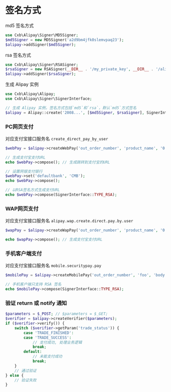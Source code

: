 # 签名方式

md5 签名方式
```php
use Cxb\Alipay\Signer\MD5Signer;
$md5Signer = new MD5Signer('a2d9bm4jfk0slemvpaq23');
$alipay->addSigner($md5Signer);
```

rsa 签名方式
```php
use Cxb\Alipay\Signer\RSASigner;
$rsaSigner = new RSASigner(__DIR__ . '/my_private_key', __DIR__ . '/alipay_pub_key');
$alipay->addSigner($rsaSigner);
```

生成 Alipay 实例
```php
use Cxb\Alipay\Alipay;
use Cxb\Alipay\Signer\SignerInterface;

// 生成 Alipay 实例，签名方式包括`md5`和`rsa`，默认`md5`方式签名
$alipay = Alipay::create('2008...', [$md5Signer, $rsaSigner], SignerInterface::TYPE_MD5);
```

### PC网页支付
对应支付宝接口服务名 `create_direct_pay_by_user`
```php
$webPay = $alipay->createWebPay('out_order_number', 'product_name', '0.01', 'http://www.example.com/payNotify', 'http://www.example.com/payReturn');

// 生成支付宝支付URL
echo $webPay->compose(); // 生成跳转到支付宝的URL

// 设置网银支付银行
$webPay->set('defaultbank', 'CMB');
echo $webPay->compose();

// 以RSA签名方式生成支付URL
echo $webPay->compose(SignerInterface::TYPE_RSA);
```

### WAP网页支付
对应支付宝接口服务名 `alipay.wap.create.direct.pay.by.user`
```php
$wapPay = $alipay->createWapPay('out_order_number', 'product_name', '0.01', 'http://www.example.com/payNotify', 'http://www.example.com/payReturn');

echo $wapPay->compose(); // 生成支付宝支付URL
```

### 手机客户端支付
对应支付宝接口服务名 `mobile.securitypay.pay`
```php
$mobilePay = $alipay->createMobilePay('out_order_number', 'foo', 'body', '0.01', 'http://www.exmaple.com/payNotify');

// 手机客户端只支持 RSA 签名
echo $mobilePay->compose(SignerInterface::TYPE_RSA);
```

### 验证 return 或 notify 通知
```php
$parameters = $_POST; // $parameters = $_GET;
$verifier = $alipay->createVerifier($parameters);
if ($verifier->verify()) {
    switch ($verifier->getParam('trade_status')) {
        case 'TRADE_FINISHED':
        case 'TRADE_SUCCESS':
            // 支付成功, 处理业务逻辑
            break;
        default:
            // 未能支付成功
            break;
    }
    // 通过验证
} else {
    // 验证失败
}
```